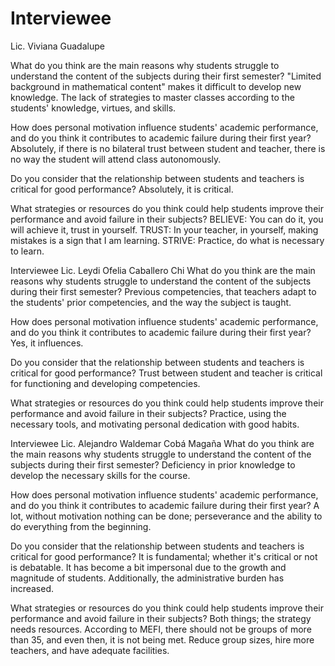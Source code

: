 # Interviewee
Lic. Viviana Guadalupe

What do you think are the main reasons why students struggle to understand the content of the subjects during their first semester?
"Limited background in mathematical content" makes it difficult to develop new knowledge. 
The lack of strategies to master classes according to the students' knowledge, virtues, and skills.

How does personal motivation influence students' academic performance, and do you think it contributes to academic failure during their first year?
Absolutely, if there is no bilateral trust between student and teacher, there is no way the student will attend class autonomously.

Do you consider that the relationship between students and teachers is critical for good performance?
Absolutely, it is critical.

What strategies or resources do you think could help students improve their performance and avoid failure in their subjects?
BELIEVE: You can do it, you will achieve it, trust in yourself.
TRUST: In your teacher, in yourself, making mistakes is a sign that I am learning.
STRIVE: Practice, do what is necessary to learn.

Interviewee Lic. Leydi Ofelia Caballero Chi
What do you think are the main reasons why students struggle to understand the content of the subjects during their first semester?
Previous competencies, that teachers adapt to the students' prior competencies, and the way the subject is taught.

How does personal motivation influence students' academic performance, and do you think it contributes to academic failure during their first year?
Yes, it influences.

Do you consider that the relationship between students and teachers is critical for good performance?
Trust between student and teacher is critical for functioning and developing competencies.

What strategies or resources do you think could help students improve their performance and avoid failure in their subjects?
Practice, using the necessary tools, and motivating personal dedication with good habits.

Interviewee Lic. Alejandro Waldemar Cobá Magaña
What do you think are the main reasons why students struggle to understand the content of the subjects during their first semester?
Deficiency in prior knowledge to develop the necessary skills for the course.

How does personal motivation influence students' academic performance, and do you think it contributes to academic failure during their first year?
A lot, without motivation nothing can be done; perseverance and the ability to do everything from the beginning.

Do you consider that the relationship between students and teachers is critical for good performance?
It is fundamental; whether it's critical or not is debatable. It has become a bit impersonal due to the growth and magnitude of students.
Additionally, the administrative burden has increased.

What strategies or resources do you think could help students improve their performance and avoid failure in their subjects?
Both things; the strategy needs resources. According to MEFI, there should not be groups of more than 35, and even then, it is not being met. 
Reduce group sizes, hire more teachers, and have adequate facilities.
